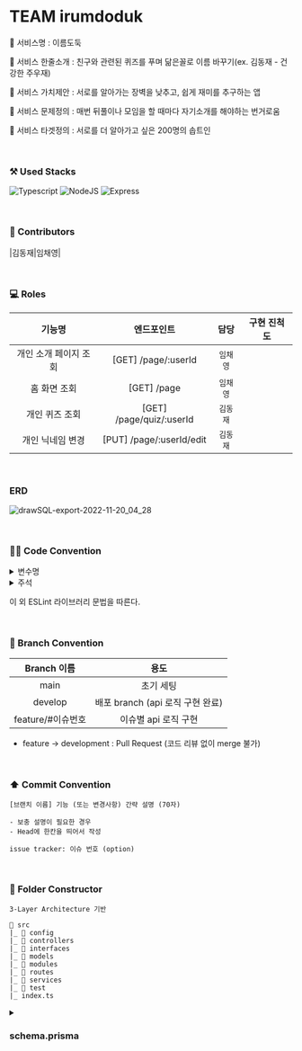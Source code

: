 # TEAM irumdoduk
🔔 서비스명 : 이름도둑

🔔 서비스 한줄소개 : 친구와 관련된 퀴즈를 푸며 닮은꼴로 이름 바꾸기(ex. 김동재 - 건강한 주우재)

🔔 서비스 가치제안 : 서로를 알아가는 장벽을 낮추고, 쉽게 재미를 추구하는 앱

🔔 서비스 문제정의 : 매번 뒤풀이나 모임을 할 때마다 자기소개를 해야하는 번거로움

🔔 서비스 타겟정의 : 서로를 더 알아가고 싶은 200명의 솝트인

<br/>

### ⚒️ Used Stacks
 ![Typescript](https://img.shields.io/badge/Typescript-3178C6?style=for-the-badge&logo=typescript&logoColor=white)
 ![NodeJS](https://img.shields.io/badge/Node.js-6DA55F?style=for-the-badge&logo=node.js&logoColor=white)
 ![Express](https://img.shields.io/badge/Express-000000?style=for-the-badge&logo=express&logoColor=white)

<br/>

### 👥 Contributors
|김동재|임채영|


<br/>

### 💻 Roles
|기능명|엔드포인트|담당|구현 진척도|
| :---: | :---: | :---: | :---: |
|개인 소개 페이지 조회|[GET] /page/:userId|`임채영`| |
|홈 화면 조회|[GET] /page|`임채영`| |
|개인 퀴즈 조회|[GET] /page/quiz/:userId|`김동재`| |
|개인 닉네임 변경|[PUT] /page/:userId/edit|`김동재`| |


<br/>

### ERD
![drawSQL-export-2022-11-20_04_28](https://user-images.githubusercontent.com/102947253/202871790-f58e3fa4-23fa-441c-a3b8-657b3dcf9f74.png)




<br/>

### 🧑‍💻 Code Convention

<details>
<summary>변수명</summary>   
<div markdown="1">       

 1. Camel Case 사용
 2. 함수의 경우 동사+명사 사용 ( ex) getUser() )
 3. 약어는 되도록 사용하지 않음
 
</div>
</details>

<details>
<summary>주석</summary>   
<div markdown="1">       

 1. 한 줄 주석 사용 //
 2. 함수 주석
 ```
 /**
 * @route
 * @desc
 * @access
 **/
 getUser()
 ```
 
</div>
</details>

이 외 ESLint 라이브러리 문법을 따른다.

<br/>

### 🎋 Branch Convention
|Branch 이름|용도|
| :--: | :--: |
|main|초기 세팅|
|develop|배포 branch (api 로직 구현 완료)|
|feature/#이슈번호|이슈별 api 로직 구현|

- feature -> development : Pull Request (코드 리뷰 없이 merge 불가)

<br/>

### ⬆️ Commit Convention
```
[브랜치 이름] 기능 (또는 변경사항) 간략 설명 (70자)

- 보충 설명이 필요한 경우
- Head에 한칸을 띄어서 작성

issue tracker: 이슈 번호 (option)
```

<br/>

### 📂 Folder Constructor
```
3-Layer Architecture 기반

📁 src
|_ 📁 config
|_ 📁 controllers
|_ 📁 interfaces
|_ 📁 models
|_ 📁 modules
|_ 📁 routes
|_ 📁 services
|_ 📁 test
|_ index.ts
```
<details>
<summary> <h3> schema.prisma </h3></summary>   
<div markdown="1">   

```
{
generator client {
  provider = "prisma-client-js"
}

datasource db {
  provider = "postgresql"
  url      = env("DATABASE_URL")
}

model User {
  userId    Int     @id @unique @default(autoincrement())
  name      String  @db.VarChar(10)
  nickName  String  @db.VarChar(10)
  part      String? @db.VarChar(10)
  ybob      String? @db.VarChar(10)
  age       Int?
  mbti      String? @db.VarChar(10)
  major     String? @db.VarChar(10)
  gender    String? @db.VarChar(10)
  photoUrl  String  @db.VarChar(100)
  samdae    Int?
}
```
</div>

<br/>

### 📌 Server Architecture
- 개발 환경 : Typescript, Express(Node.js)
- 데이터베이스 : PostgreSQL, AWS S3
- 서버 환경 : AWS EC2, PM2
